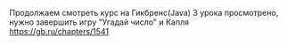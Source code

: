 Продолжаем смотреть курс на Гикбренс(Java) 3 урока просмотрено, нужно завершить игру "Угадай число" и Капля 
https://gb.ru/chapters/1541
